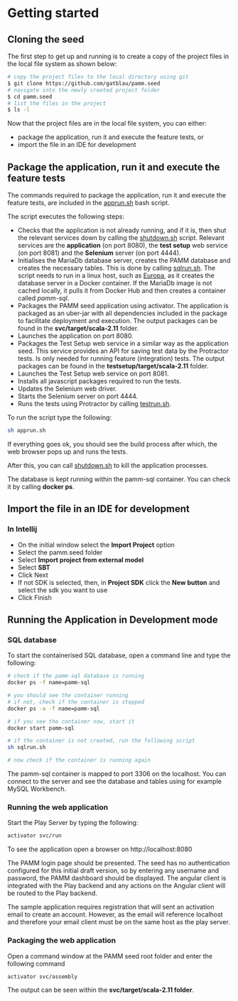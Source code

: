 # Getting started

## Cloning the seed

The first step to get up and running is to create a copy of the project files in the local file system as shown below: 

```bash
# copy the project files to the local directory using git
$ git clone https://github.com/gatblau/pamm.seed
# navigate into the newly created project folder
$ cd pamm.seed
# list the files in the project
$ ls -l
```
Now that the project files are in the local file system, you can either:
- package the application, run it and execute the feature tests, or
- import the file in an IDE for development

## Package the application, run it and execute the feature tests

The commands required to package the application, run it and execute the feature tests, are included in the [apprun.sh](../apprun.sh) bash script.

The script executes the following steps:
- Checks that the application is not already running, and if it is, then shut the relevant services down by calling the [shutdown.sh](../shutdown.sh) script. Relevant services are the **application** (on port 8080), the **test setup** web service (on port 8081) and the **Selenium** server (on port 4444).
- Initialises the MariaDb database server, creates the PAMM database and creates the necessary tables. This is done by calling [sqlrun.sh](../sqlrun.sh). The script needs to run in a linux host, such as [Europa](https://github.com/gatblau/europa), as it creates the database server in a Docker container. If the MariaDb image is not cached locally, it pulls it from Docker Hub and then creates a container called *pamm-sql*.
- Packages the PAMM seed application using activator. The application is packaged as an uber-jar with all dependencies included in the package to facilitate deployment and execution. The output packages can be found in the **svc/target/scala-2.11** folder.
- Launches the application on port 8080.
- Packages the Test Setup web service in a similar way as the application seed. This service provides an API for saving test data by the Protractor tests. Is only needed for running feature (integration) tests. The output packages can be found in the **testsetup/target/scala-2.11** folder.
- Launches the Test Setup web service on port 8081.
- Installs all javascript packages required to run the tests.
- Updates the Selenium web driver.
- Starts the Selenium server on port 4444.
- Runs the tests using Protractor by calling [testrun.sh](../testrun.sh).

To run the script type the following:
``` bash
sh apprun.sh
```

If everything goes ok, you should see the build process after which, the web browser pops up and runs the tests.

After this, you can call [shutdown.sh](../shutdown.sh) to kill the application processes.

The database is kept running within the pamm-sql container. You can check it by calling **docker ps**.

## Import the file in an IDE for development

### In Intellij
- On the initial window select the **Import Project** option
- Select the pamm.seed folder
- Select **Import project from external model**
- Select **SBT**
- Click Next
- If not SDK is selected, then, in **Project SDK** click the **New button** and select the sdk you want to use
- Click Finish



## Running the Application in Development mode

### SQL database

To start the containerised SQL database, open a command line and type the following:
``` bash
# check if the pamm-sql database is running
docker ps -f name=pamm-sql

# you should see the container running
# if not, check if the container is stopped
docker ps -a -f name=pamm-sql

# if you see the container now, start it
docker start pamm-sql

# if the container is not created, run the following script
sh sqlrun.sh

# now check if the container is running again
```

The pamm-sql container is mapped to port 3306 on the localhost. You can connect to the server and see the database and tables using for example MySQL Workbench.

### Running the web application
Start the Play Server by typing the following:
``` bash
activator svc/run
```
To see the application open a browser on http://localhost:8080


The PAMM login page should be presented. The seed has no authentication configured for this initial draft version, so by entering any username and password, the PAMM dashboard should be displayed. The angular client is integrated with the Play backend and any actions on the Angular client will be routed to the Play backend.

The sample application requires registration that will sent an activation email to create an account.  However, as the email will reference localhost and therefore your email client must be on the same host as the play server.

### Packaging the web application

Open a command window at the PAMM seed root folder and enter the following command

``` bash
activator svc/assembly
```

The output can be seen within the **svc/target/scala-2.11 folder**.

